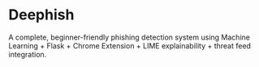 # Deephish
A complete, beginner-friendly phishing detection system using Machine Learning + Flask + Chrome Extension + LIME explainability + threat feed integration.
